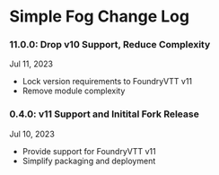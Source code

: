 # Simple Fog Change Log

### 11.0.0: Drop v10 Support, Reduce Complexity
Jul 11, 2023
* Lock version requirements to FoundryVTT v11
* Remove module complexity

### 0.4.0: v11 Support and Initital Fork Release
Jul 10, 2023
* Provide support for FoundryVTT v11
* Simplify packaging and deployment
